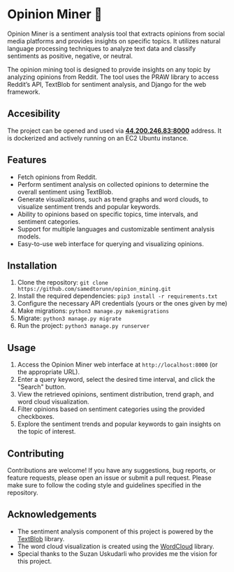 # Opinion Miner 🧠

Opinion Miner is a sentiment analysis tool that extracts opinions from social media platforms and provides insights on specific topics. It utilizes natural language processing techniques to analyze text data and classify sentiments as positive, negative, or neutral.

The opinion mining tool is designed to provide insights on any topic by analyzing opinions from Reddit. The tool uses the PRAW library to access Reddit’s API, TextBlob for sentiment analysis, and Django for the web framework.

## Accesibility

The project can be opened and used via **[44.200.246.83:8000](44.200.246.83:8000)** address. It is dockerized and actively running on an EC2 Ubuntu instance. 


## Features

- Fetch opinions from Reddit.
- Perform sentiment analysis on collected opinions to determine the overall sentiment using TextBlob.
- Generate visualizations, such as trend graphs and word clouds, to visualize sentiment trends and popular keywords.
- Ability to opinions based on specific topics, time intervals, and sentiment categories.
- Support for multiple languages and customizable sentiment analysis models.
- Easy-to-use web interface for querying and visualizing opinions.


## Installation

1. Clone the repository: `git clone https://github.com/samedtorunn/opinion_mining.git`
2. Install the required dependencies: `pip3 install -r requirements.txt`
3. Configure the necessary API credentials (yours or the ones given by me)
4. Make migrations: `python3 manage.py makemigrations`
5. Migrate: `python3 manage.py migrate`
6. Run the project: `python3 manage.py runserver`

## Usage

1. Access the Opinion Miner web interface at `http://localhost:8000` (or the appropriate URL).
2. Enter a query keyword, select the desired time interval, and click the "Search" button.
3. View the retrieved opinions, sentiment distribution, trend graph, and word cloud visualization.
4. Filter opinions based on sentiment categories using the provided checkboxes.
5. Explore the sentiment trends and popular keywords to gain insights on the topic of interest.

## Contributing

Contributions are welcome! If you have any suggestions, bug reports, or feature requests, please open an issue or submit a pull request. Please make sure to follow the coding style and guidelines specified in the repository.

## Acknowledgements

- The sentiment analysis component of this project is powered by the [TextBlob](https://textblob.readthedocs.io/) library.
- The word cloud visualization is created using the [WordCloud](https://amueller.github.io/word_cloud/) library.
- Special thanks to the Suzan Uskudarli who provides me the vision for this project.


